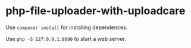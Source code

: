 # php-file-uploader-with-uploadcare

Use `composer install` for installing dependences.

Use `php -S 127.0.0.1:8000` to start a web server.
